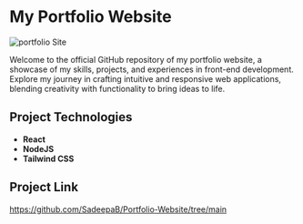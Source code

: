 # My Portfolio Website
![portfolio Site](https://github.com/user-attachments/assets/765e667b-703a-4292-8ba4-a11395325279)

Welcome to the official GitHub repository of my portfolio website, a showcase of my skills, projects, and experiences in front-end development. Explore my journey in crafting intuitive and responsive web applications, blending creativity with functionality to bring ideas to life.

## Project Technologies
  - **React** 
  - **NodeJS** 
  - **Tailwind CSS**

## Project Link
 https://github.com/SadeepaB/Portfolio-Website/tree/main
